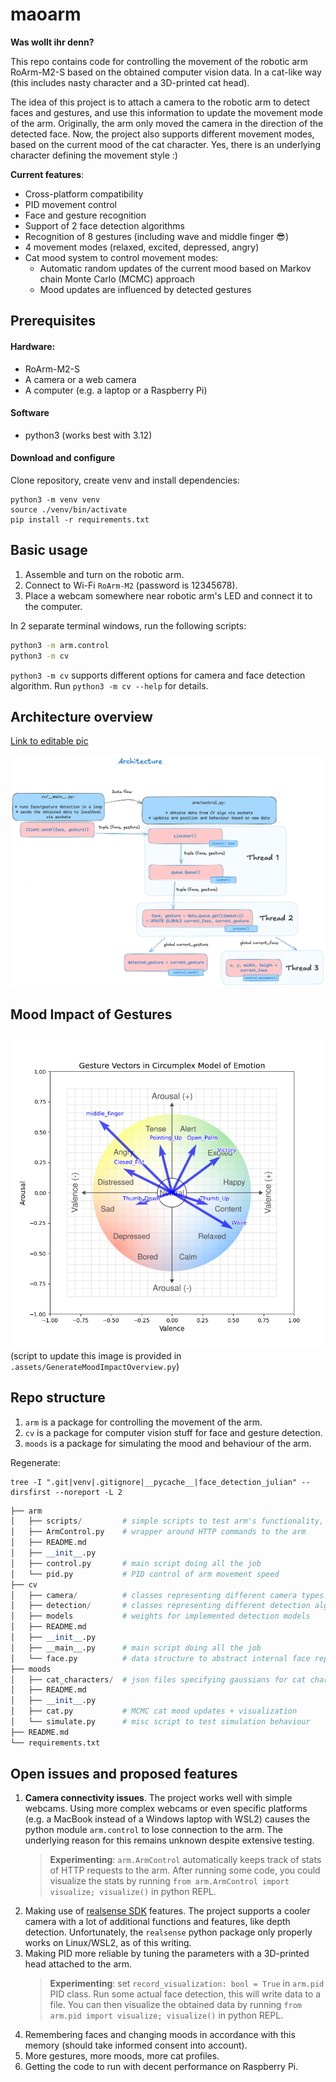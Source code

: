 # maoarm

**Was wollt ihr denn?**  
  
This repo contains code for controlling the movement of the robotic arm RoArm-M2-S based on the obtained computer vision data. In a cat-like way (this includes nasty character and a 3D-printed cat head).

The idea of this project is to attach a camera to the robotic arm to detect faces and gestures, and use this information to update the movement mode of the arm. Originally, the arm only moved the camera in the direction of the detected face. Now, the project also supports different movement modes, based on the current mood of the cat character. Yes, there is an underlying character defining the movement style :)

**Current features**:
* Cross-platform compatibility
* PID movement control
* Face and gesture recognition
* Support of 2 face detection algorithms
* Recognition of 8 gestures (including wave and middle finger :sunglasses:)
* 4 movement modes (relaxed, excited, depressed, angry)
* Cat mood system to control movement modes:
    * Automatic random updates of the current mood based on Markov chain Monte Carlo (MCMC) approach
    * Mood updates are influenced by detected gestures

## Prerequisites
#### Hardware:
* RoArm-M2-S
* A camera or a web camera
* A computer (e.g. a laptop or a Raspberry Pi)

#### Software
* python3 (works best with 3.12) 

#### Download and configure
Clone repository, create venv and install dependencies:
```
python3 -m venv venv
source ./venv/bin/activate
pip install -r requirements.txt
```

## Basic usage

1. Assemble and turn on the robotic arm.
2. Connect to Wi-Fi `RoArm-M2` (password is 12345678).
3. Place a webcam somewhere near robotic arm's LED and connect it to the computer.

In 2 separate terminal windows, run the following scripts:

```sh
python3 -m arm.control
python3 -m cv
```

`python3 -m cv` supports different options for camera and face detection algorithm. Run `python3 -m cv --help` for details.

## Architecture overview
[Link to editable pic](https://excalidraw.com/#json=YMj9FkYP01Mxj0f9aDgZH,iCZbDP2nFBiHpHw-pKpiCQ)

![image](.assets/arch.png)

## Mood Impact of Gestures
![image](.assets/mood_impact_gestures.png)
(script to update this image is provided in `.assets/GenerateMoodImpactOverview.py`)

## Repo structure
1. `arm` is a package for controlling the movement of the arm.
2. `cv` is a package for computer vision stuff for face and gesture detection.
3. `moods` is a package for simulating the mood and behaviour of the arm.

Regenerate: 
```
tree -I ".git|venv|.gitignore|__pycache__|face_detection_julian" --dirsfirst --noreport -L 2
```

```py
├── arm
│   ├── scripts/         # simple scripts to test arm's functionality, not project-related
│   ├── ArmControl.py    # wrapper around HTTP commands to the arm
│   ├── README.md
│   ├── __init__.py
│   ├── control.py       # main script doing all the job
│   └── pid.py           # PID control of arm movement speed
├── cv
│   ├── camera/          # classes representing different camera types
│   ├── detection/       # classes representing different detection algorithms
│   ├── models           # weights for implemented detection models
│   ├── README.md
│   ├── __init__.py
│   ├── __main__.py      # main script doing all the job
│   └── face.py          # data structure to abstract internal face representation
├── moods
│   ├── cat_characters/  # json files specifying gaussians for cat characters
│   ├── README.md
│   ├── __init__.py
│   ├── cat.py           # MCMC cat mood updates + visualization
│   └── simulate.py      # misc script to test simulation behaviour
├── README.md
└── requirements.txt
```

## Open issues and proposed features

1. **Camera connectivity issues**. The project works well with simple webcams. Using more complex webcams or even specific platforms (e.g. a MacBook instead of a Windows laptop with WSL2) causes the python module `arm.control` to lose connection to the arm. The underlying reason for this remains unknown despite extensive testing.
    > **Experimenting**: `arm.ArmControl` automatically keeps track of stats of HTTP requests to the arm. After running some code, you could visualize the stats by running `from arm.ArmControl import visualize; visualize()` in python REPL.
2. Making use of [realsense SDK](https://github.com/jannpf/maoarm/pull/11) features. The project supports a cooler camera with a lot of additional functions and features, like depth detection. Unfortunately, the `realsense` python package only properly works on Linux/WSL2, as of this writing.
3. Making PID more reliable by tuning the parameters with a 3D-printed head attached to the arm.
    > **Experimenting**: set `record_visualization: bool = True` in `arm.pid` PID class. Run some actual face detection, this will write data to a file. You can then visualize the obtained data by running `from arm.pid import visualize; visualize()` in python REPL.
4. Remembering faces and changing moods in accordance with this memory (should take informed consent into account).
5. More gestures, more moods, more cat profiles.
6. Getting the code to run with decent performance on Raspberry Pi.

